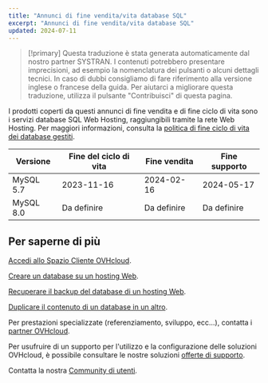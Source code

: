 ```yaml
---
title: "Annunci di fine vendita/vita database SQL"
excerpt: "Annunci di fine vendita/vita database SQL"
updated: 2024-07-11
---
```


> [!primary]
> Questa traduzione è stata generata automaticamente dal nostro partner SYSTRAN. I contenuti potrebbero presentare imprecisioni, ad esempio la nomenclatura dei pulsanti o alcuni dettagli tecnici. In caso di dubbi consigliamo di fare riferimento alla versione inglese o francese della guida. Per aiutarci a migliorare questa traduzione, utilizza il pulsante "Contribuisci" di questa pagina.
>

I prodotti coperti da questi annunci di fine vendita e di fine ciclo di vita sono i servizi database SQL Web Hosting, raggiungibili tramite la rete Web Hosting. Per maggiori informazioni, consulta la [politica di fine ciclo di vita dei database gestiti](/pages/web_cloud/web_cloud_databases/eol-policy).

|Versione|Fine del ciclo di vita|Fine vendita|Fine supporto|
|---|---|---|---|
|MySQL 5.7|2023-11-16|2024-02-16|2024-05-17|
|MySQL 8.0|Da definire|Da definire|Da definire|

## Per saperne di più

[Accedi allo Spazio Cliente OVHcloud](/pages/account_and_service_management/account_information/ovhcloud-account-login).

[Creare un database su un hosting Web](/pages/web_cloud/web_hosting/sql_create_database).

[Recuperare il backup del database di un hosting Web](/pages/web_cloud/web_hosting/sql_database_export).

[Duplicare il contenuto di un database in un altro](/pages/web_cloud/web_hosting/copy_database).

Per prestazioni specializzate (referenziamento, sviluppo, ecc...), contatta i [partner OVHcloud](/links/partner).

Per usufruire di un supporto per l'utilizzo e la configurazione delle soluzioni OVHcloud, è possibile consultare le nostre soluzioni [offerte di supporto](/links/support).

Contatta la nostra [Community di utenti](/links/community).